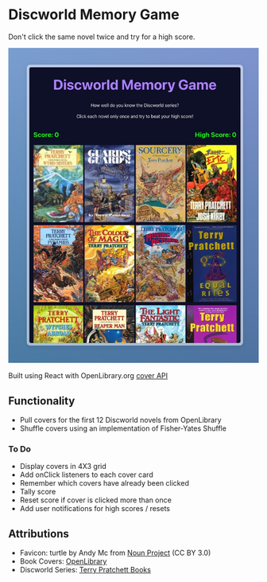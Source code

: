 # Discworld Memory Game

Don't click the same novel twice and try for a high score.

![Screenshot of Discworld Memory Game](/src/assets/Discworld%20Memory.jpeg)

Built using React with OpenLibrary.org [cover API](https://openlibrary.org/dev/docs/api/covers)

## Functionality

- Pull covers for the first 12 Discworld novels from OpenLibrary
- Shuffle covers using an implementation of Fisher-Yates Shuffle

### To Do

- Display covers in 4X3 grid
- Add onClick listeners to each cover card
- Remember which covers have already been clicked
- Tally score
- Reset score if cover is clicked more than once
- Add user notifications for high scores / resets

## Attributions
- Favicon: turtle by Andy Mc from [Noun Project](https://thenounproject.com/browse/icons/term/turtle/ "turtle Icons") (CC BY 3.0)
- Book Covers: [OpenLibrary](https://openlibrary.org)
- Discworld Series: [Terry Pratchett Books](https://www.terrypratchettbooks.com/)
